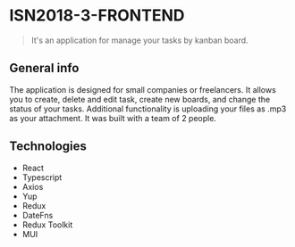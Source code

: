 # ISN2018-3-FRONTEND

> It's an application for manage your tasks by kanban board.

## General info

The application is designed for small companies or freelancers. It allows you to create, delete and edit task, create new boards, and change the status of your tasks. Additional functionality is uploading your files as .mp3 as your attachment. It was built with a team of 2 people.

## Technologies
- React
- Typescript
- Axios
- Yup
- Redux
- DateFns
- Redux Toolkit
- MUI


